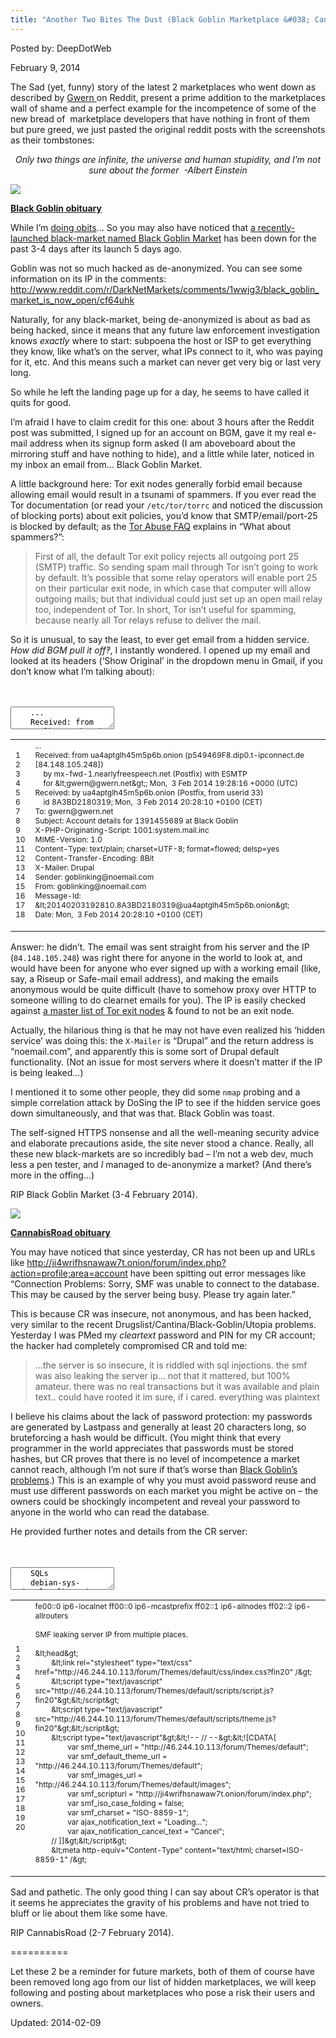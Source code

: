 ```yaml
---
title: "Another Two Bites The Dust (Black Goblin Marketplace &#038; CannabisRoad)"
---
```



Posted by: DeepDotWeb

<span>February 9, 2014</span>

<p>The Sad (yet, funny) story of the latest 2 marketplaces who went down as described by <a href="http://www.reddit.com/user/gwern" target="_blank">Gwern </a>on Reddit, present a prime addition to the marketplaces wall of shame and a perfect example for the incompetence of some of the new bread of  marketplace developers that have nothing in front of them but pure greed, we just pasted the original reddit posts with the screenshots as their tombstones:</p>
<p style="text-align: center;"><em>Only two things are infinite, the universe and human stupidity, and I&#8217;m not sure about the former  -Albert Einstein</em></p>
<img src="https://G-I-R.github.io/deepdotweb/imgs/2014/02/goblin.png" />

<p><span style="text-decoration: underline;"><strong><a tabindex="1" href="http://www.reddit.com/r/DarkNetMarkets/comments/1xeeni/black_goblin_obituary/">Black Goblin obituary</a></strong></span></p>
<div>
<div>
<p>While I&#8217;m <a href="http://www.reddit.com/r/DarkNetMarkets/comments/1xe943/cannabisroad_obituary/">doing obits</a>&#8230; So you may also have noticed that <a href="http://www.reddit.com/r/DarkNetMarkets/comments/1wwjg3/black_goblin_market_is_now_open/">a recently-launched black-market named Black Goblin Market</a> has been down for the past 3-4 days after its launch 5 days ago.</p>
<p>Goblin was not so much hacked as de-anonymized. You can see some information on its IP in the comments: <a href="http://www.reddit.com/r/DarkNetMarkets/comments/1wwjg3/black_goblin_market_is_now_open/cf64uhk">http://www.reddit.com/r/DarkNetMarkets/comments/1wwjg3/black_goblin_market_is_now_open/cf64uhk</a></p>
<p>Naturally, for any black-market, being de-anonymized is about as bad as being hacked, since it means that any future law enforcement investigation knows <em>exactly</em> where to start: subpoena the host or ISP to get everything they know, like what&#8217;s on the server, what IPs connect to it, who was paying for it, etc. And this means such a market can never get very big or last very long.</p>
<p>So while he left the landing page up for a day, he seems to have called it quits for good.</p>
<p>I&#8217;m afraid I have to claim credit for this one: about 3 hours after the Reddit post was submitted, I signed up for an account on BGM, gave it my real e-mail address when its signup form asked (I am aboveboard about the mirroring stuff and have nothing to hide), and a little while later, noticed in my inbox an email from&#8230; Black Goblin Market.</p>
<p>A little background here: Tor exit nodes generally forbid email because allowing email would result in a tsunami of spammers. If you ever read the Tor documentation (or read your <code>/etc/tor/torrc</code> and noticed the discussion of blocking ports) about exit policies, you&#8217;d know that SMTP/email/port-25 is blocked by default; as the <a href="https://www.torproject.org/docs/faq-abuse.html#WhatAboutSpammers">Tor Abuse FAQ</a> explains in &#8220;What about spammers?&#8221;:</p>
<blockquote><p>First of all, the default Tor exit policy rejects all outgoing port 25 (SMTP) traffic. So sending spam mail through Tor isn&#8217;t going to work by default. It&#8217;s possible that some relay operators will enable port 25 on their particular exit node, in which case that computer will allow outgoing mails; but that individual could just set up an open mail relay too, independent of Tor. In short, Tor isn&#8217;t useful for spamming, because nearly all Tor relays refuse to deliver the mail.</p></blockquote>
<p>So it is unusual, to say the least, to ever get email from a hidden service. <em>How did BGM pull it off‽</em>, I instantly wondered. I opened up my email and looked at its headers (&#8216;Show Original&#8217; in the dropdown menu in Gmail, if you don&#8217;t know what I&#8217;m talking about):</p>
<div id="crayon-57efe3a625a31349935588" class="crayon-syntax crayon-theme-classic crayon-font-monaco crayon-os-pc print-yes notranslate" data-settings=" minimize scroll-mouseover" style=" margin-top: 12px; margin-bottom: 12px; font-size: 12px !important; line-height: 15px !important;">
<div class="crayon-toolbar" data-settings=" mouseover overlay hide delay" style="font-size: 12px !important;height: 18px !important; line-height: 18px !important;"><span class="crayon-title"></span>
<div class="crayon-tools" style="font-size: 12px !important;height: 18px !important; line-height: 18px !important;"><div class="crayon-button crayon-nums-button" title="Toggle Line Numbers"><div class="crayon-button-icon"></div></div><div class="crayon-button crayon-plain-button" title="Toggle Plain Code"><div class="crayon-button-icon"></div></div><div class="crayon-button crayon-wrap-button" title="Toggle Line Wrap"><div class="crayon-button-icon"></div></div><div class="crayon-button crayon-expand-button" title="Expand Code"><div class="crayon-button-icon"></div></div><div class="crayon-button crayon-copy-button" title="Copy"><div class="crayon-button-icon"></div></div><div class="crayon-button crayon-popup-button" title="Open Code In New Window"><div class="crayon-button-icon"></div></div></div></div>
<div class="crayon-info" style="min-height: 16.8px !important; line-height: 16.8px !important;"></div>
<div class="crayon-plain-wrap"><textarea wrap="soft" class="crayon-plain print-no" data-settings="dblclick" readonly style="-moz-tab-size:4; -o-tab-size:4; -webkit-tab-size:4; tab-size:4; font-size: 12px !important; line-height: 15px !important;">
    ...
    Received: from ua4aptglh45m5p6b.onion (p549469F8.dip0.t-ipconnect.de [84.148.105.248])
    by mx-fwd-1.nearlyfreespeech.net (Postfix) with ESMTP
    for &amp;lt;gwern@gwern.net&amp;gt;; Mon,  3 Feb 2014 19:28:16 +0000 (UTC)
    Received: by ua4aptglh45m5p6b.onion (Postfix, from userid 33)
    id 8A3BD2180319; Mon,  3 Feb 2014 20:28:10 +0100 (CET)
    To: gwern@gwern.net
    Subject: Account details for 1391455689 at Black Goblin
    X-PHP-Originating-Script: 1001:system.mail.inc
    MIME-Version: 1.0
    Content-Type: text/plain; charset=UTF-8; format=flowed; delsp=yes
    Content-Transfer-Encoding: 8Bit
    X-Mailer: Drupal
    Sender: goblinking@noemail.com
    From: goblinking@noemail.com
    Message-Id: &amp;lt;20140203192810.8A3BD2180319@ua4aptglh45m5p6b.onion&amp;gt;
    Date: Mon,  3 Feb 2014 20:28:10 +0100 (CET)
</textarea></div>
<div class="crayon-main" style="">
<table class="crayon-table">
<tr class="crayon-row">
<td class="crayon-nums " data-settings="show">
<div class="crayon-nums-content" style="font-size: 12px !important; line-height: 15px !important;"><div class="crayon-num" data-line="crayon-57efe3a625a31349935588-1">1</div><div class="crayon-num crayon-striped-num" data-line="crayon-57efe3a625a31349935588-2">2</div><div class="crayon-num" data-line="crayon-57efe3a625a31349935588-3">3</div><div class="crayon-num crayon-striped-num" data-line="crayon-57efe3a625a31349935588-4">4</div><div class="crayon-num" data-line="crayon-57efe3a625a31349935588-5">5</div><div class="crayon-num crayon-striped-num" data-line="crayon-57efe3a625a31349935588-6">6</div><div class="crayon-num" data-line="crayon-57efe3a625a31349935588-7">7</div><div class="crayon-num crayon-striped-num" data-line="crayon-57efe3a625a31349935588-8">8</div><div class="crayon-num" data-line="crayon-57efe3a625a31349935588-9">9</div><div class="crayon-num crayon-striped-num" data-line="crayon-57efe3a625a31349935588-10">10</div><div class="crayon-num" data-line="crayon-57efe3a625a31349935588-11">11</div><div class="crayon-num crayon-striped-num" data-line="crayon-57efe3a625a31349935588-12">12</div><div class="crayon-num" data-line="crayon-57efe3a625a31349935588-13">13</div><div class="crayon-num crayon-striped-num" data-line="crayon-57efe3a625a31349935588-14">14</div><div class="crayon-num" data-line="crayon-57efe3a625a31349935588-15">15</div><div class="crayon-num crayon-striped-num" data-line="crayon-57efe3a625a31349935588-16">16</div><div class="crayon-num" data-line="crayon-57efe3a625a31349935588-17">17</div><div class="crayon-num crayon-striped-num" data-line="crayon-57efe3a625a31349935588-18">18</div></div>
</td>
<td class="crayon-code"><div class="crayon-pre" style="font-size: 12px !important; line-height: 15px !important; -moz-tab-size:4; -o-tab-size:4; -webkit-tab-size:4; tab-size:4;"><div class="crayon-line" id="crayon-57efe3a625a31349935588-1"><span class="crayon-sy">.</span><span class="crayon-sy">.</span><span class="crayon-sy">.</span></div><div class="crayon-line crayon-striped-line" id="crayon-57efe3a625a31349935588-2"><span class="crayon-v">Received</span><span class="crayon-o">:</span><span class="crayon-h"> </span><span class="crayon-e">from </span><span class="crayon-v">ua4aptglh45m5p6b</span><span class="crayon-sy">.</span><span class="crayon-e">onion</span><span class="crayon-h"> </span><span class="crayon-sy">(</span><span class="crayon-v">p549469F8</span><span class="crayon-sy">.</span><span class="crayon-v">dip0</span><span class="crayon-sy">.</span><span class="crayon-v">t</span><span class="crayon-o">-</span><span class="crayon-v">ipconnect</span><span class="crayon-sy">.</span><span class="crayon-i">de</span><span class="crayon-h"> </span><span class="crayon-sy">[</span><span class="crayon-cn">84.148.105.248</span><span class="crayon-sy">]</span><span class="crayon-sy">)</span></div><div class="crayon-line" id="crayon-57efe3a625a31349935588-3"><span class="crayon-h">&nbsp;&nbsp;&nbsp;&nbsp;</span><span class="crayon-e">by </span><span class="crayon-v">mx</span><span class="crayon-o">-</span><span class="crayon-v">fwd</span><span class="crayon-o">-</span><span class="crayon-cn">1.nearlyfreespeech.net</span><span class="crayon-h"> </span><span class="crayon-sy">(</span><span class="crayon-v">Postfix</span><span class="crayon-sy">)</span><span class="crayon-h"> </span><span class="crayon-e">with </span><span class="crayon-e">ESMTP</span></div><div class="crayon-line crayon-striped-line" id="crayon-57efe3a625a31349935588-4"><span class="crayon-e">&nbsp;&nbsp;&nbsp;&nbsp;</span><span class="crayon-st">for</span><span class="crayon-h"> </span><span class="crayon-o">&amp;</span><span class="crayon-v">lt</span><span class="crayon-sy">;</span><span class="crayon-v">gwern</span><span class="crayon-sy">@</span><span class="crayon-v">gwern</span><span class="crayon-sy">.</span><span class="crayon-v">net</span><span class="crayon-o">&amp;</span><span class="crayon-v">gt</span><span class="crayon-sy">;</span><span class="crayon-sy">;</span><span class="crayon-h"> </span><span class="crayon-v">Mon</span><span class="crayon-sy">,</span><span class="crayon-h">&nbsp;&nbsp;</span><span class="crayon-cn">3</span><span class="crayon-h"> </span><span class="crayon-i">Feb</span><span class="crayon-h"> </span><span class="crayon-cn">2014</span><span class="crayon-h"> </span><span class="crayon-cn">19</span><span class="crayon-o">:</span><span class="crayon-cn">28</span><span class="crayon-o">:</span><span class="crayon-cn">16</span><span class="crayon-h"> </span><span class="crayon-o">+</span><span class="crayon-cn">0000</span><span class="crayon-h"> </span><span class="crayon-sy">(</span><span class="crayon-v">UTC</span><span class="crayon-sy">)</span></div><div class="crayon-line" id="crayon-57efe3a625a31349935588-5"><span class="crayon-v">Received</span><span class="crayon-o">:</span><span class="crayon-h"> </span><span class="crayon-e">by </span><span class="crayon-v">ua4aptglh45m5p6b</span><span class="crayon-sy">.</span><span class="crayon-e">onion</span><span class="crayon-h"> </span><span class="crayon-sy">(</span><span class="crayon-v">Postfix</span><span class="crayon-sy">,</span><span class="crayon-h"> </span><span class="crayon-e">from </span><span class="crayon-i">userid</span><span class="crayon-h"> </span><span class="crayon-cn">33</span><span class="crayon-sy">)</span></div><div class="crayon-line crayon-striped-line" id="crayon-57efe3a625a31349935588-6"><span class="crayon-h">&nbsp;&nbsp;&nbsp;&nbsp;</span><span class="crayon-i">id</span><span class="crayon-h"> </span><span class="crayon-cn">8A3BD2180319</span><span class="crayon-sy">;</span><span class="crayon-h"> </span><span class="crayon-v">Mon</span><span class="crayon-sy">,</span><span class="crayon-h">&nbsp;&nbsp;</span><span class="crayon-cn">3</span><span class="crayon-h"> </span><span class="crayon-i">Feb</span><span class="crayon-h"> </span><span class="crayon-cn">2014</span><span class="crayon-h"> </span><span class="crayon-cn">20</span><span class="crayon-o">:</span><span class="crayon-cn">28</span><span class="crayon-o">:</span><span class="crayon-cn">10</span><span class="crayon-h"> </span><span class="crayon-o">+</span><span class="crayon-cn">0100</span><span class="crayon-h"> </span><span class="crayon-sy">(</span><span class="crayon-v">CET</span><span class="crayon-sy">)</span></div><div class="crayon-line" id="crayon-57efe3a625a31349935588-7"><span class="crayon-st">To</span><span class="crayon-o">:</span><span class="crayon-h"> </span><span class="crayon-v">gwern</span><span class="crayon-sy">@</span><span class="crayon-v">gwern</span><span class="crayon-sy">.</span><span class="crayon-e">net</span></div><div class="crayon-line crayon-striped-line" id="crayon-57efe3a625a31349935588-8"><span class="crayon-v">Subject</span><span class="crayon-o">:</span><span class="crayon-h"> </span><span class="crayon-e">Account </span><span class="crayon-e">details </span><span class="crayon-st">for</span><span class="crayon-h"> </span><span class="crayon-cn">1391455689</span><span class="crayon-h"> </span><span class="crayon-e">at </span><span class="crayon-e">Black </span><span class="crayon-i">Goblin</span></div><div class="crayon-line" id="crayon-57efe3a625a31349935588-9"><span class="crayon-v">X</span><span class="crayon-o">-</span><span class="crayon-v">PHP</span><span class="crayon-o">-</span><span class="crayon-v">Originating</span><span class="crayon-o">-</span><span class="crayon-v">Script</span><span class="crayon-o">:</span><span class="crayon-h"> </span><span class="crayon-cn">1001</span><span class="crayon-o">:</span><span class="crayon-v">system</span><span class="crayon-sy">.</span><span class="crayon-v">mail</span><span class="crayon-sy">.</span><span class="crayon-e">inc</span></div><div class="crayon-line crayon-striped-line" id="crayon-57efe3a625a31349935588-10"><span class="crayon-v">MIME</span><span class="crayon-o">-</span><span class="crayon-v">Version</span><span class="crayon-o">:</span><span class="crayon-h"> </span><span class="crayon-cn">1.0</span></div><div class="crayon-line" id="crayon-57efe3a625a31349935588-11"><span class="crayon-v">Content</span><span class="crayon-o">-</span><span class="crayon-v">Type</span><span class="crayon-o">:</span><span class="crayon-h"> </span><span class="crayon-v">text</span><span class="crayon-o">/</span><span class="crayon-v">plain</span><span class="crayon-sy">;</span><span class="crayon-h"> </span><span class="crayon-v">charset</span><span class="crayon-o">=</span><span class="crayon-v">UTF</span><span class="crayon-o">-</span><span class="crayon-cn">8</span><span class="crayon-sy">;</span><span class="crayon-h"> </span><span class="crayon-v">format</span><span class="crayon-o">=</span><span class="crayon-v">flowed</span><span class="crayon-sy">;</span><span class="crayon-h"> </span><span class="crayon-v">delsp</span><span class="crayon-o">=</span><span class="crayon-e">yes</span></div><div class="crayon-line crayon-striped-line" id="crayon-57efe3a625a31349935588-12"><span class="crayon-v">Content</span><span class="crayon-o">-</span><span class="crayon-v">Transfer</span><span class="crayon-o">-</span><span class="crayon-v">Encoding</span><span class="crayon-o">:</span><span class="crayon-h"> </span><span class="crayon-cn">8Bit</span></div><div class="crayon-line" id="crayon-57efe3a625a31349935588-13"><span class="crayon-v">X</span><span class="crayon-o">-</span><span class="crayon-v">Mailer</span><span class="crayon-o">:</span><span class="crayon-h"> </span><span class="crayon-e">Drupal</span></div><div class="crayon-line crayon-striped-line" id="crayon-57efe3a625a31349935588-14"><span class="crayon-v">Sender</span><span class="crayon-o">:</span><span class="crayon-h"> </span><span class="crayon-v">goblinking</span><span class="crayon-sy">@</span><span class="crayon-v">noemail</span><span class="crayon-sy">.</span><span class="crayon-e">com</span></div><div class="crayon-line" id="crayon-57efe3a625a31349935588-15"><span class="crayon-v">From</span><span class="crayon-o">:</span><span class="crayon-h"> </span><span class="crayon-v">goblinking</span><span class="crayon-sy">@</span><span class="crayon-v">noemail</span><span class="crayon-sy">.</span><span class="crayon-e">com</span></div><div class="crayon-line crayon-striped-line" id="crayon-57efe3a625a31349935588-16"><span class="crayon-v">Message</span><span class="crayon-o">-</span><span class="crayon-v">Id</span><span class="crayon-o">:</span><span class="crayon-h"> </span><span class="crayon-o">&amp;</span><span class="crayon-v">lt</span><span class="crayon-sy">;</span><span class="crayon-cn">20140203192810.8A3BD2180319</span><span class="crayon-sy">@</span><span class="crayon-v">ua4aptglh45m5p6b</span><span class="crayon-sy">.</span><span class="crayon-v">onion</span><span class="crayon-o">&amp;</span><span class="crayon-v">gt</span><span class="crayon-sy">;</span></div><div class="crayon-line" id="crayon-57efe3a625a31349935588-17"><span class="crayon-v">Date</span><span class="crayon-o">:</span><span class="crayon-h"> </span><span class="crayon-v">Mon</span><span class="crayon-sy">,</span><span class="crayon-h">&nbsp;&nbsp;</span><span class="crayon-cn">3</span><span class="crayon-h"> </span><span class="crayon-i">Feb</span><span class="crayon-h"> </span><span class="crayon-cn">2014</span><span class="crayon-h"> </span><span class="crayon-cn">20</span><span class="crayon-o">:</span><span class="crayon-cn">28</span><span class="crayon-o">:</span><span class="crayon-cn">10</span><span class="crayon-h"> </span><span class="crayon-o">+</span><span class="crayon-cn">0100</span><span class="crayon-h"> </span><span class="crayon-sy">(</span><span class="crayon-v">CET</span><span class="crayon-sy">)</span></div><div class="crayon-line crayon-striped-line" id="crayon-57efe3a625a31349935588-18">&nbsp;</div></div></td>
</tr>
</table>
</div>
</div>
    
<p>
    Answer: he didn&#8217;t. The email was sent straight from his server and the IP (<code>84.148.105.248</code>) was right there for anyone in the world to look at, and would have been for anyone who ever signed up with a working email (like, say, a Riseup or Safe-mail email address), and making the emails anonymous would be quite difficult (have to somehow proxy over HTTP to someone willing to do clearnet emails for you). The IP is easily checked against <a href="http://torstatus.blutmagie.de/">a master list of Tor exit nodes</a> &amp; found to not be an exit node.</p>
<p>Actually, the hilarious thing is that he may not have even realized his &#8216;hidden service&#8217; was doing this: the <code>X-Mailer</code> is &#8220;Drupal&#8221; and the return address is &#8220;noemail.com&#8221;, and apparently this is some sort of Drupal default functionality. (Not an issue for most servers where it doesn&#8217;t matter if the IP is being leaked&#8230;)</p>
<p>I mentioned it to some other people, they did some <code>nmap</code> probing and a simple correlation attack by DoSing the IP to see if the hidden service goes down simultaneously, and that was that. Black Goblin was toast.</p>
<p>The self-signed HTTPS nonsense and all the well-meaning security advice and elaborate precautions aside, the site never stood a chance. Really, all these new black-markets are so incredibly bad &#8211; I&#8217;m not a web dev, much less a pen tester, and <em>I</em> managed to de-anonymize a market? (And there&#8217;s more in the offing&#8230;)</p>
<p>RIP Black Goblin Market (3-4 February 2014).</p>
<img src="https://G-I-R.github.io/deepdotweb/imgs/2014/02/cannabisroad.png" />

<p><span style="text-decoration: underline;"><strong><a tabindex="1" href="http://www.reddit.com/r/DarkNetMarkets/comments/1xe943/cannabisroad_obituary/">CannabisRoad obituary</a></strong></span></p>
<div>
<div>
<p>You may have noticed that since yesterday, CR has not been up and URLs like <a href="http://ji4wrifhsnawaw7t.onion/forum/index.php?action=profile;area=account">http://ji4wrifhsnawaw7t.onion/forum/index.php?action=profile;area=account</a> have been spitting out error messages like &#8220;Connection Problems: Sorry, SMF was unable to connect to the database. This may be caused by the server being busy. Please try again later.&#8221;</p>
<p>This is because CR was insecure, not anonymous, and has been hacked, very similar to the recent Drugslist/Cantina/Black-Goblin/Utopia problems. Yesterday I was PMed my <em>cleartext</em> password and PIN for my CR account; the hacker had completely compromised CR and told me:</p>
<blockquote><p>&#8230;the server is so insecure, it is riddled with sql injections. the smf was also leaking the server ip&#8230; not that it mattered, but 100% amateur. there was no real transactions but it was available and plain text.. could have rooted it im sure, if i cared. everything was plaintext</p></blockquote>
<p>I believe his claims about the lack of password protection: my passwords are generated by Lastpass and generally at least 20 characters long, so bruteforcing a hash would be difficult. (You might think that every programmer in the world appreciates that passwords must be stored hashes, but CR proves that there is no level of incompetence a market cannot reach, although I&#8217;m not sure if that&#8217;s worse than <a href="http://www.reddit.com/r/DarkNetMarkets/comments/1xeeni/black_goblin_obituary/">Black Goblin&#8217;s problems</a>.) This is an example of why you must avoid password reuse and must use different passwords on each market you might be active on &#8211; the owners could be shockingly incompetent and reveal your password to anyone in the world who can read the database.</p>
<p>He provided further notes and details from the CR server:</p>
<div id="crayon-57efe3a625a47379447259" class="crayon-syntax crayon-theme-classic crayon-font-monaco crayon-os-pc print-yes notranslate" data-settings=" minimize scroll-mouseover" style=" margin-top: 12px; margin-bottom: 12px; font-size: 12px !important; line-height: 15px !important;">
<div class="crayon-toolbar" data-settings=" mouseover overlay hide delay" style="font-size: 12px !important;height: 18px !important; line-height: 18px !important;"><span class="crayon-title"></span>
<div class="crayon-tools" style="font-size: 12px !important;height: 18px !important; line-height: 18px !important;"><div class="crayon-button crayon-nums-button" title="Toggle Line Numbers"><div class="crayon-button-icon"></div></div><div class="crayon-button crayon-plain-button" title="Toggle Plain Code"><div class="crayon-button-icon"></div></div><div class="crayon-button crayon-wrap-button" title="Toggle Line Wrap"><div class="crayon-button-icon"></div></div><div class="crayon-button crayon-expand-button" title="Expand Code"><div class="crayon-button-icon"></div></div><div class="crayon-button crayon-copy-button" title="Copy"><div class="crayon-button-icon"></div></div><div class="crayon-button crayon-popup-button" title="Open Code In New Window"><div class="crayon-button-icon"></div></div></div></div>
<div class="crayon-info" style="min-height: 16.8px !important; line-height: 16.8px !important;"></div>
<div class="crayon-plain-wrap"><textarea wrap="soft" class="crayon-plain print-no" data-settings="dblclick" readonly style="-moz-tab-size:4; -o-tab-size:4; -webkit-tab-size:4; tab-size:4; font-size: 12px !important; line-height: 15px !important;">
    SQLs
    debian-sys-maint@localhost ( 46.244.10.113) site is up on clearnet, lulz
    cannabdb
    5.5.24-0ubuntu0.12.04.1
    debian-sys-maint|*09F6CB5A0E18242AF79E2CB4918D4B3F89C39CE0
    
    root:x:0:0:root:/root:/bin/bash daemon:x:1:1:daemon:/usr/sbin:/bin/sh bin:x:2:2:bin:/bin:/bin/sh sys:x:3:3:sys:/dev:/bin/sh sync:x:4:65534:sync:/bin:/bin/sync games:x:5:60:games:/usr/games:/bin/sh man:x:6:12:man:/var/cache/man:/bin/sh lp:x:7:7:lp:/var/spool/lpd:/bin/sh mail:x:8:8:mail:/var/mail:/bin/sh news:x:9:9:news:/var/spool/news:/bin/sh uucp:x:10:10:uucp:/var/spool/uucp:/bin/sh proxy:x:13:13:proxy:/bin:/bin/sh www-data:x:33:33:www-data:/var/www:/bin/sh backup:x:34:34:backup:/var/backups:/bin/sh list:x:38:38:Mailing List Manager:/var/list:/bin/sh irc:x:39:39:ircd:/var/run/ircd:/bin/sh gnats:x:41:41:Gnats Bug-Reporting System (admin):/var/lib/gnats:/bin/sh nobody:x:65534:65534:nobody:/nonexistent:/bin/sh libuuid:x:100:101::/var/lib/libuuid:/bin/sh syslog:x:101:103::/home/syslog:/bin/false mysql:x:102:105:MySQL Server,,,:/nonexistent:/bin/false messagebus:x:103:106::/var/run/dbus:/bin/false whoopsie:x:104:107::/nonexistent:/bin/false landscape:x:105:110::/var/lib/landscape:/bin/false sshd:x:106:65534::/var/run/sshd:/usr/sbin/nologin manager:x:1000:1000:manager,,,:/home/manager:/bin/bash debian-tor:x:107:115::/var/lib/tor:/bin/bash ftp:x:108:116:ftp daemon,,,:/srv/ftp:/bin/false
    
    nikunj:x:1001:1001::/var/www:/bin/sh
    
    hi nikunj
    
    /etc/hosts
    127.0.0.1 localhost 46.244.10.113 savage.cyberbunker.com savage # The following lines are desirable for IPv6 capable hosts ::1 ip6-localhost ip6-loopback</textarea></div>
<div class="crayon-main" style="">
<table class="crayon-table">
<tr class="crayon-row">
<td class="crayon-nums " data-settings="show">
<div class="crayon-nums-content" style="font-size: 12px !important; line-height: 15px !important;"><div class="crayon-num" data-line="crayon-57efe3a625a47379447259-1">1</div><div class="crayon-num crayon-striped-num" data-line="crayon-57efe3a625a47379447259-2">2</div><div class="crayon-num" data-line="crayon-57efe3a625a47379447259-3">3</div><div class="crayon-num crayon-striped-num" data-line="crayon-57efe3a625a47379447259-4">4</div><div class="crayon-num" data-line="crayon-57efe3a625a47379447259-5">5</div><div class="crayon-num crayon-striped-num" data-line="crayon-57efe3a625a47379447259-6">6</div><div class="crayon-num" data-line="crayon-57efe3a625a47379447259-7">7</div><div class="crayon-num crayon-striped-num" data-line="crayon-57efe3a625a47379447259-8">8</div><div class="crayon-num" data-line="crayon-57efe3a625a47379447259-9">9</div><div class="crayon-num crayon-striped-num" data-line="crayon-57efe3a625a47379447259-10">10</div><div class="crayon-num" data-line="crayon-57efe3a625a47379447259-11">11</div><div class="crayon-num crayon-striped-num" data-line="crayon-57efe3a625a47379447259-12">12</div><div class="crayon-num" data-line="crayon-57efe3a625a47379447259-13">13</div><div class="crayon-num crayon-striped-num" data-line="crayon-57efe3a625a47379447259-14">14</div></div>
</td>
<td class="crayon-code"><div class="crayon-pre" style="font-size: 12px !important; line-height: 15px !important; -moz-tab-size:4; -o-tab-size:4; -webkit-tab-size:4; tab-size:4;"><div class="crayon-line" id="crayon-57efe3a625a47379447259-1"><span class="crayon-e">SQLs</span></div><div class="crayon-line crayon-striped-line" id="crayon-57efe3a625a47379447259-2"><span class="crayon-v">debian</span><span class="crayon-o">-</span><span class="crayon-v">sys</span><span class="crayon-o">-</span><span class="crayon-v">maint</span><span class="crayon-sy">@</span><span class="crayon-e">localhost</span><span class="crayon-h"> </span><span class="crayon-sy">(</span><span class="crayon-h"> </span><span class="crayon-cn">46.244.10.113</span><span class="crayon-sy">)</span><span class="crayon-h"> </span><span class="crayon-e">site </span><span class="crayon-st">is</span><span class="crayon-h"> </span><span class="crayon-e">up </span><span class="crayon-e">on </span><span class="crayon-v">clearnet</span><span class="crayon-sy">,</span><span class="crayon-h"> </span><span class="crayon-e">lulz</span></div><div class="crayon-line" id="crayon-57efe3a625a47379447259-3"><span class="crayon-i">cannabdb</span></div><div class="crayon-line crayon-striped-line" id="crayon-57efe3a625a47379447259-4"><span class="crayon-cn">5.5.24</span><span class="crayon-o">-</span><span class="crayon-cn">0ubuntu0.12.04.1</span></div><div class="crayon-line" id="crayon-57efe3a625a47379447259-5"><span class="crayon-v">debian</span><span class="crayon-o">-</span><span class="crayon-v">sys</span><span class="crayon-o">-</span><span class="crayon-v">maint</span><span class="crayon-o">|</span><span class="crayon-o">*</span><span class="crayon-cn">09F6CB5A0E18242AF79E2CB4918D4B3F89C39CE0</span></div><div class="crayon-line crayon-striped-line" id="crayon-57efe3a625a47379447259-6">&nbsp;</div><div class="crayon-line" id="crayon-57efe3a625a47379447259-7"><span class="crayon-v">root</span><span class="crayon-o">:</span><span class="crayon-v">x</span><span class="crayon-o">:</span><span class="crayon-cn">0</span><span class="crayon-o">:</span><span class="crayon-cn">0</span><span class="crayon-o">:</span><span class="crayon-v">root</span><span class="crayon-o">:</span><span class="crayon-o">/</span><span class="crayon-v">root</span><span class="crayon-o">:</span><span class="crayon-o">/</span><span class="crayon-v">bin</span><span class="crayon-o">/</span><span class="crayon-e">bash </span><span class="crayon-v">daemon</span><span class="crayon-o">:</span><span class="crayon-v">x</span><span class="crayon-o">:</span><span class="crayon-cn">1</span><span class="crayon-o">:</span><span class="crayon-cn">1</span><span class="crayon-o">:</span><span class="crayon-v">daemon</span><span class="crayon-o">:</span><span class="crayon-o">/</span><span class="crayon-v">usr</span><span class="crayon-o">/</span><span class="crayon-v">sbin</span><span class="crayon-o">:</span><span class="crayon-o">/</span><span class="crayon-v">bin</span><span class="crayon-o">/</span><span class="crayon-e">sh </span><span class="crayon-v">bin</span><span class="crayon-o">:</span><span class="crayon-v">x</span><span class="crayon-o">:</span><span class="crayon-cn">2</span><span class="crayon-o">:</span><span class="crayon-cn">2</span><span class="crayon-o">:</span><span class="crayon-v">bin</span><span class="crayon-o">:</span><span class="crayon-o">/</span><span class="crayon-v">bin</span><span class="crayon-o">:</span><span class="crayon-o">/</span><span class="crayon-v">bin</span><span class="crayon-o">/</span><span class="crayon-e">sh </span><span class="crayon-v">sys</span><span class="crayon-o">:</span><span class="crayon-v">x</span><span class="crayon-o">:</span><span class="crayon-cn">3</span><span class="crayon-o">:</span><span class="crayon-cn">3</span><span class="crayon-o">:</span><span class="crayon-v">sys</span><span class="crayon-o">:</span><span class="crayon-o">/</span><span class="crayon-v">dev</span><span class="crayon-o">:</span><span class="crayon-o">/</span><span class="crayon-v">bin</span><span class="crayon-o">/</span><span class="crayon-e">sh </span><span class="crayon-v">sync</span><span class="crayon-o">:</span><span class="crayon-v">x</span><span class="crayon-o">:</span><span class="crayon-cn">4</span><span class="crayon-o">:</span><span class="crayon-cn">65534</span><span class="crayon-o">:</span><span class="crayon-v">sync</span><span class="crayon-o">:</span><span class="crayon-o">/</span><span class="crayon-v">bin</span><span class="crayon-o">:</span><span class="crayon-o">/</span><span class="crayon-v">bin</span><span class="crayon-o">/</span><span class="crayon-e">sync </span><span class="crayon-v">games</span><span class="crayon-o">:</span><span class="crayon-v">x</span><span class="crayon-o">:</span><span class="crayon-cn">5</span><span class="crayon-o">:</span><span class="crayon-cn">60</span><span class="crayon-o">:</span><span class="crayon-v">games</span><span class="crayon-o">:</span><span class="crayon-o">/</span><span class="crayon-v">usr</span><span class="crayon-o">/</span><span class="crayon-v">games</span><span class="crayon-o">:</span><span class="crayon-o">/</span><span class="crayon-v">bin</span><span class="crayon-o">/</span><span class="crayon-e">sh </span><span class="crayon-v">man</span><span class="crayon-o">:</span><span class="crayon-v">x</span><span class="crayon-o">:</span><span class="crayon-cn">6</span><span class="crayon-o">:</span><span class="crayon-cn">12</span><span class="crayon-o">:</span><span class="crayon-v">man</span><span class="crayon-o">:</span><span class="crayon-o">/</span><span class="crayon-t">var</span><span class="crayon-o">/</span><span class="crayon-v">cache</span><span class="crayon-o">/</span><span class="crayon-v">man</span><span class="crayon-o">:</span><span class="crayon-o">/</span><span class="crayon-v">bin</span><span class="crayon-o">/</span><span class="crayon-e">sh </span><span class="crayon-v">lp</span><span class="crayon-o">:</span><span class="crayon-v">x</span><span class="crayon-o">:</span><span class="crayon-cn">7</span><span class="crayon-o">:</span><span class="crayon-cn">7</span><span class="crayon-o">:</span><span class="crayon-v">lp</span><span class="crayon-o">:</span><span class="crayon-o">/</span><span class="crayon-t">var</span><span class="crayon-o">/</span><span class="crayon-v">spool</span><span class="crayon-o">/</span><span class="crayon-v">lpd</span><span class="crayon-o">:</span><span class="crayon-o">/</span><span class="crayon-v">bin</span><span class="crayon-o">/</span><span class="crayon-e">sh </span><span class="crayon-v">mail</span><span class="crayon-o">:</span><span class="crayon-v">x</span><span class="crayon-o">:</span><span class="crayon-cn">8</span><span class="crayon-o">:</span><span class="crayon-cn">8</span><span class="crayon-o">:</span><span class="crayon-v">mail</span><span class="crayon-o">:</span><span class="crayon-o">/</span><span class="crayon-t">var</span><span class="crayon-o">/</span><span class="crayon-v">mail</span><span class="crayon-o">:</span><span class="crayon-o">/</span><span class="crayon-v">bin</span><span class="crayon-o">/</span><span class="crayon-e">sh </span><span class="crayon-v">news</span><span class="crayon-o">:</span><span class="crayon-v">x</span><span class="crayon-o">:</span><span class="crayon-cn">9</span><span class="crayon-o">:</span><span class="crayon-cn">9</span><span class="crayon-o">:</span><span class="crayon-v">news</span><span class="crayon-o">:</span><span class="crayon-o">/</span><span class="crayon-t">var</span><span class="crayon-o">/</span><span class="crayon-v">spool</span><span class="crayon-o">/</span><span class="crayon-v">news</span><span class="crayon-o">:</span><span class="crayon-o">/</span><span class="crayon-v">bin</span><span class="crayon-o">/</span><span class="crayon-e">sh </span><span class="crayon-v">uucp</span><span class="crayon-o">:</span><span class="crayon-v">x</span><span class="crayon-o">:</span><span class="crayon-cn">10</span><span class="crayon-o">:</span><span class="crayon-cn">10</span><span class="crayon-o">:</span><span class="crayon-v">uucp</span><span class="crayon-o">:</span><span class="crayon-o">/</span><span class="crayon-t">var</span><span class="crayon-o">/</span><span class="crayon-v">spool</span><span class="crayon-o">/</span><span class="crayon-v">uucp</span><span class="crayon-o">:</span><span class="crayon-o">/</span><span class="crayon-v">bin</span><span class="crayon-o">/</span><span class="crayon-e">sh </span><span class="crayon-v">proxy</span><span class="crayon-o">:</span><span class="crayon-v">x</span><span class="crayon-o">:</span><span class="crayon-cn">13</span><span class="crayon-o">:</span><span class="crayon-cn">13</span><span class="crayon-o">:</span><span class="crayon-v">proxy</span><span class="crayon-o">:</span><span class="crayon-o">/</span><span class="crayon-v">bin</span><span class="crayon-o">:</span><span class="crayon-o">/</span><span class="crayon-v">bin</span><span class="crayon-o">/</span><span class="crayon-e">sh </span><span class="crayon-v">www</span><span class="crayon-o">-</span><span class="crayon-v">data</span><span class="crayon-o">:</span><span class="crayon-v">x</span><span class="crayon-o">:</span><span class="crayon-cn">33</span><span class="crayon-o">:</span><span class="crayon-cn">33</span><span class="crayon-o">:</span><span class="crayon-v">www</span><span class="crayon-o">-</span><span class="crayon-v">data</span><span class="crayon-o">:</span><span class="crayon-o">/</span><span class="crayon-t">var</span><span class="crayon-o">/</span><span class="crayon-v">www</span><span class="crayon-o">:</span><span class="crayon-o">/</span><span class="crayon-v">bin</span><span class="crayon-o">/</span><span class="crayon-e">sh </span><span class="crayon-v">backup</span><span class="crayon-o">:</span><span class="crayon-v">x</span><span class="crayon-o">:</span><span class="crayon-cn">34</span><span class="crayon-o">:</span><span class="crayon-cn">34</span><span class="crayon-o">:</span><span class="crayon-v">backup</span><span class="crayon-o">:</span><span class="crayon-o">/</span><span class="crayon-t">var</span><span class="crayon-o">/</span><span class="crayon-v">backups</span><span class="crayon-o">:</span><span class="crayon-o">/</span><span class="crayon-v">bin</span><span class="crayon-o">/</span><span class="crayon-e">sh </span><span class="crayon-v">list</span><span class="crayon-o">:</span><span class="crayon-v">x</span><span class="crayon-o">:</span><span class="crayon-cn">38</span><span class="crayon-o">:</span><span class="crayon-cn">38</span><span class="crayon-o">:</span><span class="crayon-e">Mailing </span><span class="crayon-e">List </span><span class="crayon-v">Manager</span><span class="crayon-o">:</span><span class="crayon-o">/</span><span class="crayon-t">var</span><span class="crayon-o">/</span><span class="crayon-v">list</span><span class="crayon-o">:</span><span class="crayon-o">/</span><span class="crayon-v">bin</span><span class="crayon-o">/</span><span class="crayon-e">sh </span><span class="crayon-v">irc</span><span class="crayon-o">:</span><span class="crayon-v">x</span><span class="crayon-o">:</span><span class="crayon-cn">39</span><span class="crayon-o">:</span><span class="crayon-cn">39</span><span class="crayon-o">:</span><span class="crayon-v">ircd</span><span class="crayon-o">:</span><span class="crayon-o">/</span><span class="crayon-t">var</span><span class="crayon-o">/</span><span class="crayon-v">run</span><span class="crayon-o">/</span><span class="crayon-v">ircd</span><span class="crayon-o">:</span><span class="crayon-o">/</span><span class="crayon-v">bin</span><span class="crayon-o">/</span><span class="crayon-e">sh </span><span class="crayon-v">gnats</span><span class="crayon-o">:</span><span class="crayon-v">x</span><span class="crayon-o">:</span><span class="crayon-cn">41</span><span class="crayon-o">:</span><span class="crayon-cn">41</span><span class="crayon-o">:</span><span class="crayon-e">Gnats </span><span class="crayon-v">Bug</span><span class="crayon-o">-</span><span class="crayon-e">Reporting </span><span class="crayon-e">System</span><span class="crayon-h"> </span><span class="crayon-sy">(</span><span class="crayon-v">admin</span><span class="crayon-sy">)</span><span class="crayon-o">:</span><span class="crayon-o">/</span><span class="crayon-t">var</span><span class="crayon-o">/</span><span class="crayon-v">lib</span><span class="crayon-o">/</span><span class="crayon-v">gnats</span><span class="crayon-o">:</span><span class="crayon-o">/</span><span class="crayon-v">bin</span><span class="crayon-o">/</span><span class="crayon-e">sh </span><span class="crayon-v">nobody</span><span class="crayon-o">:</span><span class="crayon-v">x</span><span class="crayon-o">:</span><span class="crayon-cn">65534</span><span class="crayon-o">:</span><span class="crayon-cn">65534</span><span class="crayon-o">:</span><span class="crayon-v">nobody</span><span class="crayon-o">:</span><span class="crayon-o">/</span><span class="crayon-v">nonexistent</span><span class="crayon-o">:</span><span class="crayon-o">/</span><span class="crayon-v">bin</span><span class="crayon-o">/</span><span class="crayon-e">sh </span><span class="crayon-v">libuuid</span><span class="crayon-o">:</span><span class="crayon-v">x</span><span class="crayon-o">:</span><span class="crayon-cn">100</span><span class="crayon-o">:</span><span class="crayon-cn">101</span><span class="crayon-o">::</span><span class="crayon-o">/</span><span class="crayon-t">var</span><span class="crayon-o">/</span><span class="crayon-v">lib</span><span class="crayon-o">/</span><span class="crayon-v">libuuid</span><span class="crayon-o">:</span><span class="crayon-o">/</span><span class="crayon-v">bin</span><span class="crayon-o">/</span><span class="crayon-e">sh </span><span class="crayon-v">syslog</span><span class="crayon-o">:</span><span class="crayon-v">x</span><span class="crayon-o">:</span><span class="crayon-cn">101</span><span class="crayon-o">:</span><span class="crayon-cn">103</span><span class="crayon-o">::</span><span class="crayon-o">/</span><span class="crayon-v">home</span><span class="crayon-o">/</span><span class="crayon-v">syslog</span><span class="crayon-o">:</span><span class="crayon-o">/</span><span class="crayon-v">bin</span><span class="crayon-o">/</span><span class="crayon-t">false</span><span class="crayon-h"> </span><span class="crayon-v">mysql</span><span class="crayon-o">:</span><span class="crayon-v">x</span><span class="crayon-o">:</span><span class="crayon-cn">102</span><span class="crayon-o">:</span><span class="crayon-cn">105</span><span class="crayon-o">:</span><span class="crayon-e">MySQL </span><span class="crayon-v">Server</span><span class="crayon-sy">,</span><span class="crayon-sy">,</span><span class="crayon-sy">,</span><span class="crayon-o">:</span><span class="crayon-o">/</span><span class="crayon-v">nonexistent</span><span class="crayon-o">:</span><span class="crayon-o">/</span><span class="crayon-v">bin</span><span class="crayon-o">/</span><span class="crayon-t">false</span><span class="crayon-h"> </span><span class="crayon-v">messagebus</span><span class="crayon-o">:</span><span class="crayon-v">x</span><span class="crayon-o">:</span><span class="crayon-cn">103</span><span class="crayon-o">:</span><span class="crayon-cn">106</span><span class="crayon-o">::</span><span class="crayon-o">/</span><span class="crayon-t">var</span><span class="crayon-o">/</span><span class="crayon-v">run</span><span class="crayon-o">/</span><span class="crayon-v">dbus</span><span class="crayon-o">:</span><span class="crayon-o">/</span><span class="crayon-v">bin</span><span class="crayon-o">/</span><span class="crayon-t">false</span><span class="crayon-h"> </span><span class="crayon-v">whoopsie</span><span class="crayon-o">:</span><span class="crayon-v">x</span><span class="crayon-o">:</span><span class="crayon-cn">104</span><span class="crayon-o">:</span><span class="crayon-cn">107</span><span class="crayon-o">::</span><span class="crayon-o">/</span><span class="crayon-v">nonexistent</span><span class="crayon-o">:</span><span class="crayon-o">/</span><span class="crayon-v">bin</span><span class="crayon-o">/</span><span class="crayon-t">false</span><span class="crayon-h"> </span><span class="crayon-v">landscape</span><span class="crayon-o">:</span><span class="crayon-v">x</span><span class="crayon-o">:</span><span class="crayon-cn">105</span><span class="crayon-o">:</span><span class="crayon-cn">110</span><span class="crayon-o">::</span><span class="crayon-o">/</span><span class="crayon-t">var</span><span class="crayon-o">/</span><span class="crayon-v">lib</span><span class="crayon-o">/</span><span class="crayon-v">landscape</span><span class="crayon-o">:</span><span class="crayon-o">/</span><span class="crayon-v">bin</span><span class="crayon-o">/</span><span class="crayon-t">false</span><span class="crayon-h"> </span><span class="crayon-v">sshd</span><span class="crayon-o">:</span><span class="crayon-v">x</span><span class="crayon-o">:</span><span class="crayon-cn">106</span><span class="crayon-o">:</span><span class="crayon-cn">65534</span><span class="crayon-o">::</span><span class="crayon-o">/</span><span class="crayon-t">var</span><span class="crayon-o">/</span><span class="crayon-v">run</span><span class="crayon-o">/</span><span class="crayon-v">sshd</span><span class="crayon-o">:</span><span class="crayon-o">/</span><span class="crayon-v">usr</span><span class="crayon-o">/</span><span class="crayon-v">sbin</span><span class="crayon-o">/</span><span class="crayon-e">nologin </span><span class="crayon-v">manager</span><span class="crayon-o">:</span><span class="crayon-v">x</span><span class="crayon-o">:</span><span class="crayon-cn">1000</span><span class="crayon-o">:</span><span class="crayon-cn">1000</span><span class="crayon-o">:</span><span class="crayon-v">manager</span><span class="crayon-sy">,</span><span class="crayon-sy">,</span><span class="crayon-sy">,</span><span class="crayon-o">:</span><span class="crayon-o">/</span><span class="crayon-v">home</span><span class="crayon-o">/</span><span class="crayon-v">manager</span><span class="crayon-o">:</span><span class="crayon-o">/</span><span class="crayon-v">bin</span><span class="crayon-o">/</span><span class="crayon-e">bash </span><span class="crayon-v">debian</span><span class="crayon-o">-</span><span class="crayon-v">tor</span><span class="crayon-o">:</span><span class="crayon-v">x</span><span class="crayon-o">:</span><span class="crayon-cn">107</span><span class="crayon-o">:</span><span class="crayon-cn">115</span><span class="crayon-o">::</span><span class="crayon-o">/</span><span class="crayon-t">var</span><span class="crayon-o">/</span><span class="crayon-v">lib</span><span class="crayon-o">/</span><span class="crayon-v">tor</span><span class="crayon-o">:</span><span class="crayon-o">/</span><span class="crayon-v">bin</span><span class="crayon-o">/</span><span class="crayon-e">bash </span><span class="crayon-v">ftp</span><span class="crayon-o">:</span><span class="crayon-v">x</span><span class="crayon-o">:</span><span class="crayon-cn">108</span><span class="crayon-o">:</span><span class="crayon-cn">116</span><span class="crayon-o">:</span><span class="crayon-e">ftp </span><span class="crayon-v">daemon</span><span class="crayon-sy">,</span><span class="crayon-sy">,</span><span class="crayon-sy">,</span><span class="crayon-o">:</span><span class="crayon-o">/</span><span class="crayon-v">srv</span><span class="crayon-o">/</span><span class="crayon-v">ftp</span><span class="crayon-o">:</span><span class="crayon-o">/</span><span class="crayon-v">bin</span><span class="crayon-o">/</span><span class="crayon-t">false</span></div><div class="crayon-line crayon-striped-line" id="crayon-57efe3a625a47379447259-8">&nbsp;</div><div class="crayon-line" id="crayon-57efe3a625a47379447259-9"><span class="crayon-v">nikunj</span><span class="crayon-o">:</span><span class="crayon-v">x</span><span class="crayon-o">:</span><span class="crayon-cn">1001</span><span class="crayon-o">:</span><span class="crayon-cn">1001</span><span class="crayon-o">::</span><span class="crayon-o">/</span><span class="crayon-t">var</span><span class="crayon-o">/</span><span class="crayon-v">www</span><span class="crayon-o">:</span><span class="crayon-o">/</span><span class="crayon-v">bin</span><span class="crayon-o">/</span><span class="crayon-e">sh</span></div><div class="crayon-line crayon-striped-line" id="crayon-57efe3a625a47379447259-10">&nbsp;</div><div class="crayon-line" id="crayon-57efe3a625a47379447259-11"><span class="crayon-e">hi </span><span class="crayon-v">nikunj</span></div><div class="crayon-line crayon-striped-line" id="crayon-57efe3a625a47379447259-12">&nbsp;</div><div class="crayon-line" id="crayon-57efe3a625a47379447259-13"><span class="crayon-o">/</span><span class="crayon-v">etc</span><span class="crayon-o">/</span><span class="crayon-i">hosts</span></div><div class="crayon-line crayon-striped-line" id="crayon-57efe3a625a47379447259-14"><span class="crayon-cn">127.0.0.1</span><span class="crayon-h"> </span><span class="crayon-i">localhost</span><span class="crayon-h"> </span><span class="crayon-cn">46.244.10.113</span><span class="crayon-h"> </span><span class="crayon-v">savage</span><span class="crayon-sy">.</span><span class="crayon-v">cyberbunker</span><span class="crayon-sy">.</span><span class="crayon-e">com </span><span class="crayon-v">savage</span><span class="crayon-h"> </span><span class="crayon-p"># The following lines are desirable for IPv6 capable hosts ::1 ip6-localhost ip6-loopback</span></div></div></td>
</tr>
</table>
</div>
</div>
    
<p>
</p>
<div id="crayon-57efe3a625a50761347689" class="crayon-syntax crayon-theme-classic crayon-font-monaco crayon-os-pc print-yes notranslate" data-settings=" minimize scroll-mouseover" style=" margin-top: 12px; margin-bottom: 12px; font-size: 12px !important; line-height: 15px !important;">
<div class="crayon-toolbar" data-settings=" mouseover overlay hide delay" style="font-size: 12px !important;height: 18px !important; line-height: 18px !important;"><span class="crayon-title"></span>
<div class="crayon-tools" style="font-size: 12px !important;height: 18px !important; line-height: 18px !important;"><div class="crayon-button crayon-nums-button" title="Toggle Line Numbers"><div class="crayon-button-icon"></div></div><div class="crayon-button crayon-plain-button" title="Toggle Plain Code"><div class="crayon-button-icon"></div></div><div class="crayon-button crayon-wrap-button" title="Toggle Line Wrap"><div class="crayon-button-icon"></div></div><div class="crayon-button crayon-expand-button" title="Expand Code"><div class="crayon-button-icon"></div></div><div class="crayon-button crayon-copy-button" title="Copy"><div class="crayon-button-icon"></div></div><div class="crayon-button crayon-popup-button" title="Open Code In New Window"><div class="crayon-button-icon"></div></div></div></div>
<div class="crayon-info" style="min-height: 16.8px !important; line-height: 16.8px !important;"></div>
<div class="crayon-plain-wrap"><textarea wrap="soft" class="crayon-plain print-no" data-settings="dblclick" readonly style="-moz-tab-size:4; -o-tab-size:4; -webkit-tab-size:4; tab-size:4; font-size: 12px !important; line-height: 15px !important;">
    fe00::0 ip6-localnet ff00::0 ip6-mcastprefix ff02::1 ip6-allnodes ff02::2 ip6-allrouters
    
    SMF leaking server IP from multiple places.
    
    &amp;lt;head&amp;gt;
    &amp;lt;link rel="stylesheet" type="text/css" href="http://46.244.10.113/forum/Themes/default/css/index.css?fin20" /&amp;gt;
    &amp;lt;script type="text/javascript" src="http://46.244.10.113/forum/Themes/default/scripts/script.js?fin20"&amp;gt;&amp;lt;/script&amp;gt;
    &amp;lt;script type="text/javascript" src="http://46.244.10.113/forum/Themes/default/scripts/theme.js?fin20"&amp;gt;&amp;lt;/script&amp;gt;
    &amp;lt;script type="text/javascript"&amp;gt;&amp;lt;!-- // --&amp;gt;&amp;lt;![CDATA[
    var smf_theme_url = "http://46.244.10.113/forum/Themes/default";
    var smf_default_theme_url = "http://46.244.10.113/forum/Themes/default";
    var smf_images_url = "http://46.244.10.113/forum/Themes/default/images";
    var smf_scripturl = "http://ji4wrifhsnawaw7t.onion/forum/index.php";
    var smf_iso_case_folding = false;
    var smf_charset = "ISO-8859-1";
    var ajax_notification_text = "Loading...";
    var ajax_notification_cancel_text = "Cancel";
    // ]]&amp;gt;&amp;lt;/script&amp;gt;
    &amp;lt;meta http-equiv="Content-Type" content="text/html; charset=ISO-8859-1" /&amp;gt;
</textarea></div>
<div class="crayon-main" style="">
<table class="crayon-table">
<tr class="crayon-row">
<td class="crayon-nums " data-settings="show">
<div class="crayon-nums-content" style="font-size: 12px !important; line-height: 15px !important;"><div class="crayon-num" data-line="crayon-57efe3a625a50761347689-1">1</div><div class="crayon-num crayon-striped-num" data-line="crayon-57efe3a625a50761347689-2">2</div><div class="crayon-num" data-line="crayon-57efe3a625a50761347689-3">3</div><div class="crayon-num crayon-striped-num" data-line="crayon-57efe3a625a50761347689-4">4</div><div class="crayon-num" data-line="crayon-57efe3a625a50761347689-5">5</div><div class="crayon-num crayon-striped-num" data-line="crayon-57efe3a625a50761347689-6">6</div><div class="crayon-num" data-line="crayon-57efe3a625a50761347689-7">7</div><div class="crayon-num crayon-striped-num" data-line="crayon-57efe3a625a50761347689-8">8</div><div class="crayon-num" data-line="crayon-57efe3a625a50761347689-9">9</div><div class="crayon-num crayon-striped-num" data-line="crayon-57efe3a625a50761347689-10">10</div><div class="crayon-num" data-line="crayon-57efe3a625a50761347689-11">11</div><div class="crayon-num crayon-striped-num" data-line="crayon-57efe3a625a50761347689-12">12</div><div class="crayon-num" data-line="crayon-57efe3a625a50761347689-13">13</div><div class="crayon-num crayon-striped-num" data-line="crayon-57efe3a625a50761347689-14">14</div><div class="crayon-num" data-line="crayon-57efe3a625a50761347689-15">15</div><div class="crayon-num crayon-striped-num" data-line="crayon-57efe3a625a50761347689-16">16</div><div class="crayon-num" data-line="crayon-57efe3a625a50761347689-17">17</div><div class="crayon-num crayon-striped-num" data-line="crayon-57efe3a625a50761347689-18">18</div><div class="crayon-num" data-line="crayon-57efe3a625a50761347689-19">19</div><div class="crayon-num crayon-striped-num" data-line="crayon-57efe3a625a50761347689-20">20</div></div>
</td>
<td class="crayon-code"><div class="crayon-pre" style="font-size: 12px !important; line-height: 15px !important; -moz-tab-size:4; -o-tab-size:4; -webkit-tab-size:4; tab-size:4;"><div class="crayon-line" id="crayon-57efe3a625a50761347689-1"><span class="crayon-h"> </span><span class="crayon-v">fe00</span><span class="crayon-o">::</span><span class="crayon-cn">0</span><span class="crayon-h"> </span><span class="crayon-v">ip6</span><span class="crayon-o">-</span><span class="crayon-e">localnet </span><span class="crayon-v">ff00</span><span class="crayon-o">::</span><span class="crayon-cn">0</span><span class="crayon-h"> </span><span class="crayon-v">ip6</span><span class="crayon-o">-</span><span class="crayon-e">mcastprefix </span><span class="crayon-v">ff02</span><span class="crayon-o">::</span><span class="crayon-cn">1</span><span class="crayon-h"> </span><span class="crayon-v">ip6</span><span class="crayon-o">-</span><span class="crayon-e">allnodes </span><span class="crayon-v">ff02</span><span class="crayon-o">::</span><span class="crayon-cn">2</span><span class="crayon-h"> </span><span class="crayon-v">ip6</span><span class="crayon-o">-</span><span class="crayon-e">allrouters</span></div><div class="crayon-line crayon-striped-line" id="crayon-57efe3a625a50761347689-2">&nbsp;</div><div class="crayon-line" id="crayon-57efe3a625a50761347689-3"><span class="crayon-e">SMF </span><span class="crayon-e">leaking </span><span class="crayon-e">server </span><span class="crayon-e">IP </span><span class="crayon-e">from </span><span class="crayon-e">multiple </span><span class="crayon-v">places</span><span class="crayon-sy">.</span></div><div class="crayon-line crayon-striped-line" id="crayon-57efe3a625a50761347689-4">&nbsp;</div><div class="crayon-line" id="crayon-57efe3a625a50761347689-5"><span class="crayon-o">&amp;</span><span class="crayon-v">lt</span><span class="crayon-sy">;</span><span class="crayon-v">head</span><span class="crayon-o">&amp;</span><span class="crayon-v">gt</span><span class="crayon-sy">;</span></div><div class="crayon-line crayon-striped-line" id="crayon-57efe3a625a50761347689-6"><span class="crayon-h">&nbsp;&nbsp;&nbsp;&nbsp;&nbsp;&nbsp;&nbsp;&nbsp;</span><span class="crayon-o">&amp;</span><span class="crayon-v">lt</span><span class="crayon-sy">;</span><span class="crayon-e">link </span><span class="crayon-v">rel</span><span class="crayon-o">=</span><span class="crayon-s">"stylesheet"</span><span class="crayon-h"> </span><span class="crayon-v">type</span><span class="crayon-o">=</span><span class="crayon-s">"text/css"</span><span class="crayon-h"> </span><span class="crayon-v">href</span><span class="crayon-o">=</span><span class="crayon-s">"http://46.244.10.113/forum/Themes/default/css/index.css?fin20"</span><span class="crayon-h"> </span><span class="crayon-o">/</span><span class="crayon-o">&amp;</span><span class="crayon-v">gt</span><span class="crayon-sy">;</span></div><div class="crayon-line" id="crayon-57efe3a625a50761347689-7"><span class="crayon-h">&nbsp;&nbsp;&nbsp;&nbsp;&nbsp;&nbsp;&nbsp;&nbsp;</span><span class="crayon-o">&amp;</span><span class="crayon-v">lt</span><span class="crayon-sy">;</span><span class="crayon-e">script </span><span class="crayon-v">type</span><span class="crayon-o">=</span><span class="crayon-s">"text/javascript"</span><span class="crayon-h"> </span><span class="crayon-v">src</span><span class="crayon-o">=</span><span class="crayon-s">"http://46.244.10.113/forum/Themes/default/scripts/script.js?fin20"</span><span class="crayon-o">&amp;</span><span class="crayon-v">gt</span><span class="crayon-sy">;</span><span class="crayon-o">&amp;</span><span class="crayon-v">lt</span><span class="crayon-sy">;</span><span class="crayon-o">/</span><span class="crayon-v">script</span><span class="crayon-o">&amp;</span><span class="crayon-v">gt</span><span class="crayon-sy">;</span></div><div class="crayon-line crayon-striped-line" id="crayon-57efe3a625a50761347689-8"><span class="crayon-h">&nbsp;&nbsp;&nbsp;&nbsp;&nbsp;&nbsp;&nbsp;&nbsp;</span><span class="crayon-o">&amp;</span><span class="crayon-v">lt</span><span class="crayon-sy">;</span><span class="crayon-e">script </span><span class="crayon-v">type</span><span class="crayon-o">=</span><span class="crayon-s">"text/javascript"</span><span class="crayon-h"> </span><span class="crayon-v">src</span><span class="crayon-o">=</span><span class="crayon-s">"http://46.244.10.113/forum/Themes/default/scripts/theme.js?fin20"</span><span class="crayon-o">&amp;</span><span class="crayon-v">gt</span><span class="crayon-sy">;</span><span class="crayon-o">&amp;</span><span class="crayon-v">lt</span><span class="crayon-sy">;</span><span class="crayon-o">/</span><span class="crayon-v">script</span><span class="crayon-o">&amp;</span><span class="crayon-v">gt</span><span class="crayon-sy">;</span></div><div class="crayon-line" id="crayon-57efe3a625a50761347689-9"><span class="crayon-h">&nbsp;&nbsp;&nbsp;&nbsp;&nbsp;&nbsp;&nbsp;&nbsp;</span><span class="crayon-o">&amp;</span><span class="crayon-v">lt</span><span class="crayon-sy">;</span><span class="crayon-e">script </span><span class="crayon-v">type</span><span class="crayon-o">=</span><span class="crayon-s">"text/javascript"</span><span class="crayon-o">&amp;</span><span class="crayon-v">gt</span><span class="crayon-sy">;</span><span class="crayon-o">&amp;</span><span class="crayon-v">lt</span><span class="crayon-sy">;</span><span class="crayon-o">!</span><span class="crayon-o">--</span><span class="crayon-h"> </span><span class="crayon-c">// --&amp;gt;&amp;lt;![CDATA[</span></div><div class="crayon-line crayon-striped-line" id="crayon-57efe3a625a50761347689-10"><span class="crayon-h">&nbsp;&nbsp;&nbsp;&nbsp;&nbsp;&nbsp;&nbsp;&nbsp;&nbsp;&nbsp;&nbsp;&nbsp;&nbsp;&nbsp;&nbsp;&nbsp;</span><span class="crayon-t">var</span><span class="crayon-h"> </span><span class="crayon-v">smf_theme_url</span><span class="crayon-h"> </span><span class="crayon-o">=</span><span class="crayon-h"> </span><span class="crayon-s">"http://46.244.10.113/forum/Themes/default"</span><span class="crayon-sy">;</span></div><div class="crayon-line" id="crayon-57efe3a625a50761347689-11"><span class="crayon-h">&nbsp;&nbsp;&nbsp;&nbsp;&nbsp;&nbsp;&nbsp;&nbsp;&nbsp;&nbsp;&nbsp;&nbsp;&nbsp;&nbsp;&nbsp;&nbsp;</span><span class="crayon-t">var</span><span class="crayon-h"> </span><span class="crayon-v">smf_default_theme_url</span><span class="crayon-h"> </span><span class="crayon-o">=</span><span class="crayon-h"> </span><span class="crayon-s">"http://46.244.10.113/forum/Themes/default"</span><span class="crayon-sy">;</span></div><div class="crayon-line crayon-striped-line" id="crayon-57efe3a625a50761347689-12"><span class="crayon-h">&nbsp;&nbsp;&nbsp;&nbsp;&nbsp;&nbsp;&nbsp;&nbsp;&nbsp;&nbsp;&nbsp;&nbsp;&nbsp;&nbsp;&nbsp;&nbsp;</span><span class="crayon-t">var</span><span class="crayon-h"> </span><span class="crayon-v">smf_images_url</span><span class="crayon-h"> </span><span class="crayon-o">=</span><span class="crayon-h"> </span><span class="crayon-s">"http://46.244.10.113/forum/Themes/default/images"</span><span class="crayon-sy">;</span></div><div class="crayon-line" id="crayon-57efe3a625a50761347689-13"><span class="crayon-h">&nbsp;&nbsp;&nbsp;&nbsp;&nbsp;&nbsp;&nbsp;&nbsp;&nbsp;&nbsp;&nbsp;&nbsp;&nbsp;&nbsp;&nbsp;&nbsp;</span><span class="crayon-t">var</span><span class="crayon-h"> </span><span class="crayon-v">smf_scripturl</span><span class="crayon-h"> </span><span class="crayon-o">=</span><span class="crayon-h"> </span><span class="crayon-s">"http://ji4wrifhsnawaw7t.onion/forum/index.php"</span><span class="crayon-sy">;</span></div><div class="crayon-line crayon-striped-line" id="crayon-57efe3a625a50761347689-14"><span class="crayon-h">&nbsp;&nbsp;&nbsp;&nbsp;&nbsp;&nbsp;&nbsp;&nbsp;&nbsp;&nbsp;&nbsp;&nbsp;&nbsp;&nbsp;&nbsp;&nbsp;</span><span class="crayon-t">var</span><span class="crayon-h"> </span><span class="crayon-v">smf_iso_case_folding</span><span class="crayon-h"> </span><span class="crayon-o">=</span><span class="crayon-h"> </span><span class="crayon-t">false</span><span class="crayon-sy">;</span></div><div class="crayon-line" id="crayon-57efe3a625a50761347689-15"><span class="crayon-h">&nbsp;&nbsp;&nbsp;&nbsp;&nbsp;&nbsp;&nbsp;&nbsp;&nbsp;&nbsp;&nbsp;&nbsp;&nbsp;&nbsp;&nbsp;&nbsp;</span><span class="crayon-t">var</span><span class="crayon-h"> </span><span class="crayon-v">smf_charset</span><span class="crayon-h"> </span><span class="crayon-o">=</span><span class="crayon-h"> </span><span class="crayon-s">"ISO-8859-1"</span><span class="crayon-sy">;</span></div><div class="crayon-line crayon-striped-line" id="crayon-57efe3a625a50761347689-16"><span class="crayon-h">&nbsp;&nbsp;&nbsp;&nbsp;&nbsp;&nbsp;&nbsp;&nbsp;&nbsp;&nbsp;&nbsp;&nbsp;&nbsp;&nbsp;&nbsp;&nbsp;</span><span class="crayon-t">var</span><span class="crayon-h"> </span><span class="crayon-v">ajax_notification_text</span><span class="crayon-h"> </span><span class="crayon-o">=</span><span class="crayon-h"> </span><span class="crayon-s">"Loading..."</span><span class="crayon-sy">;</span></div><div class="crayon-line" id="crayon-57efe3a625a50761347689-17"><span class="crayon-h">&nbsp;&nbsp;&nbsp;&nbsp;&nbsp;&nbsp;&nbsp;&nbsp;&nbsp;&nbsp;&nbsp;&nbsp;&nbsp;&nbsp;&nbsp;&nbsp;</span><span class="crayon-t">var</span><span class="crayon-h"> </span><span class="crayon-v">ajax_notification_cancel_text</span><span class="crayon-h"> </span><span class="crayon-o">=</span><span class="crayon-h"> </span><span class="crayon-s">"Cancel"</span><span class="crayon-sy">;</span></div><div class="crayon-line crayon-striped-line" id="crayon-57efe3a625a50761347689-18"><span class="crayon-h">&nbsp;&nbsp;&nbsp;&nbsp;&nbsp;&nbsp;&nbsp;&nbsp;</span><span class="crayon-c">// ]]&amp;gt;&amp;lt;/script&amp;gt;</span></div><div class="crayon-line" id="crayon-57efe3a625a50761347689-19"><span class="crayon-h">&nbsp;&nbsp;&nbsp;&nbsp;&nbsp;&nbsp;&nbsp;&nbsp;</span><span class="crayon-o">&amp;</span><span class="crayon-v">lt</span><span class="crayon-sy">;</span><span class="crayon-e">meta </span><span class="crayon-v">http</span><span class="crayon-o">-</span><span class="crayon-v">equiv</span><span class="crayon-o">=</span><span class="crayon-s">"Content-Type"</span><span class="crayon-h"> </span><span class="crayon-v">content</span><span class="crayon-o">=</span><span class="crayon-s">"text/html; charset=ISO-8859-1"</span><span class="crayon-h"> </span><span class="crayon-o">/</span><span class="crayon-o">&amp;</span><span class="crayon-v">gt</span><span class="crayon-sy">;</span></div><div class="crayon-line crayon-striped-line" id="crayon-57efe3a625a50761347689-20">&nbsp;</div></div></td>
</tr>
</table>
</div>
</div>
    
<p>
    Sad and pathetic. The only good thing I can say about CR&#8217;s operator is that it seems he appreciates the gravity of his problems and have not tried to bluff or lie about them like some have.</p>
<p>RIP CannabisRoad (2-7 February 2014).</p>
<p>==========</p>
<p>Let these 2 be a reminder for future markets, both of them of course have been removed long ago from our list of hidden marketplaces, we will keep following and posting about marketplaces who pose a risk their users and owners.</p>
</div>
</div>
</div>
</div>
</div>

Updated: 2014-02-09
    
